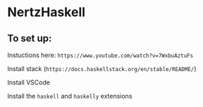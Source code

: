 # NertzHaskell

## To set up:

Instuctions here: `https://www.youtube.com/watch?v=7WxbuAztuFs`

Install stack (`https://docs.haskellstack.org/en/stable/README/`)

Install VSCode

Install the `haskell` and `haskelly` extensions
